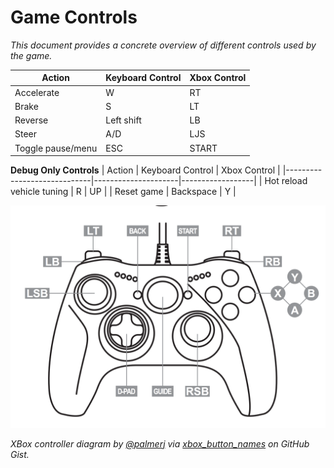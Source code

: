 # Game Controls

*This document provides a concrete overview of different controls used by the game.*



| Action                | Keyboard Control    | Xbox Control     |
|-----------------------|---------------------|------------------|
| Accelerate            | W                   | RT               |
| Brake                 | S                   | LT               |
| Reverse               | Left shift          | LB               |
| Steer                 | A/D                 | LJS              |
| Toggle pause/menu     | ESC                 | START            |


**Debug Only Controls**
| Action                      | Keyboard Control    | Xbox Control     |
|-----------------------------|---------------------|------------------|
| Hot reload vehicle tuning   | R                   | UP               |
| Reset game                  | Backspace            | Y                |


![Xbox Controls](./images/xbox-controls.png)

*XBox controller diagram by [@palmerj](https://gist.github.com/palmerj) via [xbox_button_names](https://gist.github.com/palmerj/586375bcc5bc83ccdaf00c6f5f863e86) on GitHub Gist.*